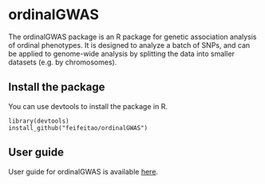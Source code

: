 # ordinalGWAS
The ordinalGWAS package is an R package for genetic association analysis of ordinal phenotypes. It is designed to analyze a batch of SNPs, and can be applied to genome-wide analysis by splitting the data into smaller datasets (e.g. by chromosomes).

## Install the package
You can use devtools to install the package in R.
```
library(devtools)
install_github("feifeitao/ordinalGWAS")
```

## User guide
User guide for ordinalGWAS is available [here](https://github.com/feifeitao/ordinalGWAS/blob/master/vignettes/ordinalGWAS_vignette.html).
